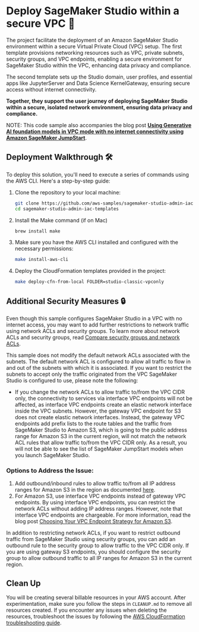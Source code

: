 # Deploy SageMaker Studio within a secure VPC 🚀

The project facilitate the deployment of an Amazon SageMaker Studio environment within a secure Virtual Private Cloud (VPC) setup. The first template provisions networking resources such as VPC, private subnets, security groups, and VPC endpoints, enabling a secure environment for SageMaker Studio within the VPC, enhancing data privacy and compliance.

The second template sets up the Studio domain, user profiles, and essential apps like JupyterServer and Data Science KernelGateway, ensuring secure access without internet connectivity.

**Together, they support the user journey of deploying SageMaker Studio within a secure, isolated network environment, ensuring data privacy and compliance.**

NOTE: This code sample also accompanies the blog post **[Using Generative AI foundation models in VPC mode with no internet connectivity using Amazon SageMaker JumpStart](https://aws.amazon.com/blogs/machine-learning/use-generative-ai-foundation-models-in-vpc-mode-with-no-internet-connectivity-using-amazon-sagemaker-jumpstart/)**.

## Deployment Walkthrough 🛠️

To deploy this solution, you'll need to execute a series of commands using the AWS CLI. Here's a step-by-step guide:

1. Clone the repository to your local machine:
   ```bash
   git clone https://github.com/aws-samples/sagemaker-studio-admin-iac-templates.git 
   cd sagemaker-studio-admin-iac-templates
    ```
2. Install the Make command (if on Mac)
    ```bash
    brew install make
    ```
3. Make sure you have the AWS CLI installed and configured with the necessary permissions:
    ```bash
    make install-aws-cli
    ```
4. Deploy the CloudFormation templates provided in the project:
    ```bash
    make deploy-cfn-from-local FOLDER=studio-classic-vpconly
    ```
## Additional Security Measures 🔒

Even though this sample configures SageMaker Studio in a VPC with no internet access, you may want to add further restrictions to network traffic using network ACLs and security groups. To learn more about network ACLs and security groups, read [Compare security groups and network ACLs](https://docs.aws.amazon.com/vpc/latest/userguide/VPC_Security.html).

This sample does not modify the default network ACLs associated with the subnets. The default network ACL is configured to allow all traffic to flow in and out of the subnets with which it is associated. If you want to restrict the subnets to accept only the traffic originated from the VPC SageMaker Studio is configured to use, please note the following:

- If you change the network ACLs to allow traffic to/from the VPC CIDR only, the connectivity to services via interface VPC endpoints will not be affected, as interface VPC endpoints create an elastic network interface inside the VPC subnets. However, the gateway VPC endpoint for S3 does not create elastic network interfaces. Instead, the gateway VPC endpoints add prefix lists to the route tables and the traffic from SageMaker Studio to Amazon S3, which is going to the public address range for Amazon S3 in the current region, will not match the network ACL rules that allow traffic to/from the VPC CIDR only. As a result, you will not be able to see the list of SageMaker JumpStart models when you launch SageMaker Studio.

### Options to Address the Issue:

1. Add outbound/inbound rules to allow traffic to/from all IP address ranges for Amazon S3 in the region as documented [here](https://docs.aws.amazon.com/general/latest/gr/aws-ip-ranges.html).
2. For Amazon S3, use interface VPC endpoints instead of gateway VPC endpoints. By using interface VPC endpoints, you can restrict the network ACLs without adding IP address ranges. However, note that interface VPC endpoints are chargeable. For more information, read the blog post [Choosing Your VPC Endpoint Strategy for Amazon S3](https://aws.amazon.com/blogs/architecture/choosing-your-vpc-endpoint-strategy-for-amazon-s3/).

In addition to restricting network ACLs, if you want to restrict outbound traffic from SageMaker Studio using security groups, you can add an outbound rule to the security group to allow traffic to the VPC CIDR only. If you are using gateway S3 endpoints, you should configure the security group to allow outbound traffic to all IP ranges for Amazon S3 in the current region.

## Clean Up

You will be creating several billable resources in your AWS account. After experimentation, make sure you follow the steps in `CLEANUP.md` to remove all resources created. If you encounter any issues when deleting the resources, troubleshoot the issues by following the [AWS CloudFormation troubleshooting guide](https://docs.aws.amazon.com/AWSCloudFormation/latest/UserGuide/troubleshooting.html).
